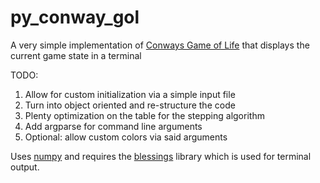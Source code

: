 # py_conway_gol
A very simple implementation of [Conways Game of Life](https://www.wikiwand.com/en/Conway%27s_Game_of_Life) that displays the current game state in a terminal

TODO:
1) Allow for custom initialization via a simple input file 
2) Turn into object oriented and re-structure the code
3) Plenty optimization on the table for the stepping algorithm
4) Add argparse for command line arguments 
5) Optional: allow custom colors via said arguments

Uses [numpy](https://numpy.org) and requires the [blessings](https://github.com/erikrose/blessings) library which is used for terminal output.
